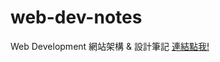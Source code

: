 # web-dev-notes
 Web Development 網站架構 &amp; 設計筆記
[連結點我!](https://allison-hou.github.io/web-dev-notes)
